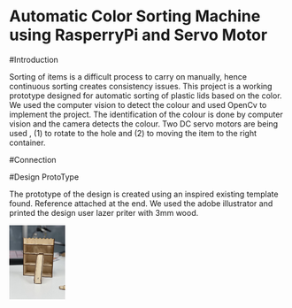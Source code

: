 # Automatic Color Sorting Machine using RasperryPi and Servo Motor

#Introduction

Sorting of items is a difficult process to carry on manually, hence continuous sorting creates consistency issues. This project is a working prototype designed for automatic sorting of plastic lids based on the color. We used the computer vision to detect the colour and used OpenCv to implement the project. The identification of the colour is done by computer vision and the camera detects the colour. Two DC servo motors are being used , (1) to rotate to the hole and (2) to moving the item to the right container.  

#Connection


#Design ProtoType

The prototype of the design is created using an inspired existing template found. Reference attached at the end. We used the adobe illustrator and printed the design user lazer priter with 3mm wood. 

<img src="IMG_6304.jpg" width="20%"/>  



